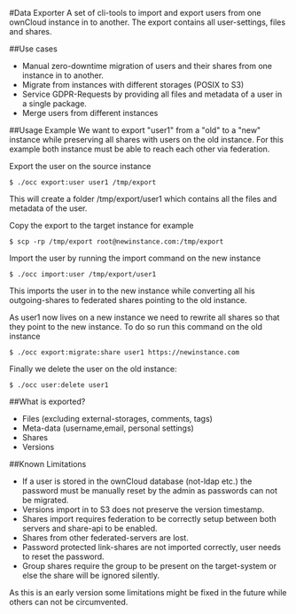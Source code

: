 #Data Exporter
A set of cli-tools to import and export users from one ownCloud instance
in to another. The export contains all user-settings, files and shares.

##Use cases
- Manual zero-downtime migration of users and their shares from one instance in to another.
- Migrate from instances with different storages (POSIX to S3)
- Service GDPR-Requests by providing all files and metadata of a user in a single package.
- Merge users from different instances

##Usage Example
We want to export "user1" from a "old" to a "new" instance while preserving all shares with
users on the old instance. For this example both instance must be able to reach each
other via federation.

Export the user on the source instance

``$ ./occ export:user user1 /tmp/export``

This will create a folder /tmp/export/user1 which contains
all the files and metadata of the user.

Copy the export to the target instance for example

``$ scp -rp /tmp/export root@newinstance.com:/tmp/export``

Import the user by running the import command on the new instance

``$ ./occ import:user /tmp/export/user1``

This imports the user in to the new instance while converting all his outgoing-shares
to federated shares pointing to the old instance.

As user1 now lives on a new instance we need to rewrite all shares so that
they point to the new instance. To do so run this command on the old instance

``$ ./occ export:migrate:share user1 https://newinstance.com``

Finally we delete the user on the old instance:

``$ ./occ user:delete user1``

##What is exported?
- Files (excluding external-storages, comments, tags)
- Meta-data (username,email, personal settings)
- Shares
- Versions

##Known Limitations
- If a user is stored in the ownCloud database (not-ldap etc.) the password
  must be manually reset by the admin as passwords can not be migrated.
- Versions import in to S3 does not preserve the version timestamp.
- Shares import requires federation to be correctly setup between both servers and share-api to be enabled.
- Shares from other federated-servers are lost.
- Password protected link-shares are not imported correctly, user needs to reset the password.
- Group shares require the group to be present on the target-system or else the share will be ignored silently.

As this is an early version some limitations might be fixed in the future while others
can not be circumvented.








 














